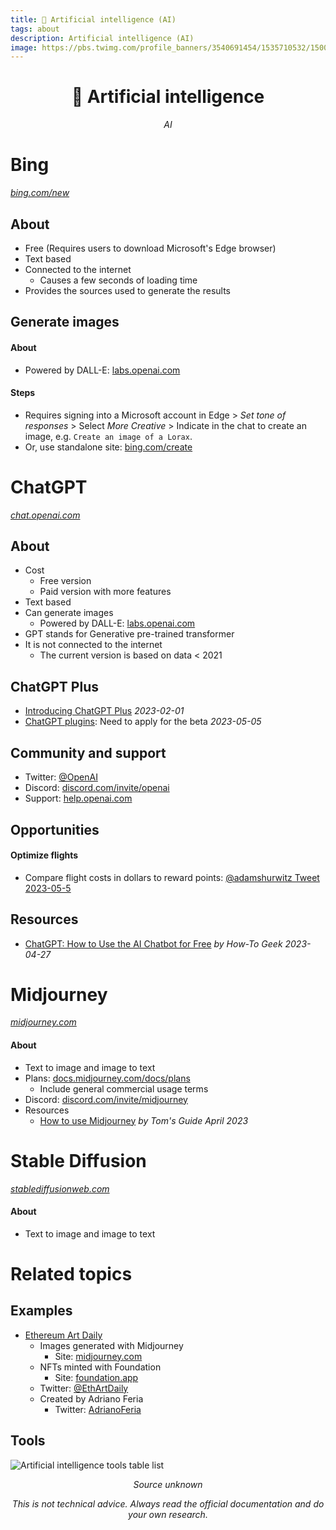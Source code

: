 ```yaml
---
title: 🤖 Artificial intelligence (AI)
tags: about
description: Artificial intelligence (AI)
image: https://pbs.twimg.com/profile_banners/3540691454/1535710532/1500x500
---
```


<h1 style="text-align: center;">🤖 Artificial intelligence</h1>

<p style="text-align: center; font-style: italic;">AI</p>

# Bing

*[bing.com/new](https://www.bing.com/new)*

## About
- Free (Requires users to download Microsoft's Edge browser)
- Text based
- Connected to the internet
    - Causes a few seconds of loading time
- Provides the sources used to generate the results

## Generate images

#### About

- Powered by DALL-E: [labs.openai.com](https://labs.openai.com/)

#### Steps

- Requires signing into a Microsoft account in Edge > *Set tone of responses* > Select *More Creative* > Indicate in the chat to create an image, e.g. `Create an image of a Lorax`.
- Or, use standalone site: [bing.com/create](https://www.bing.com/create)

# ChatGPT

*[chat.openai.com](https://chat.openai.com)*

## About

- Cost
    - Free version
    - Paid version with more features
- Text based
- Can generate images
    - Powered by DALL-E: [labs.openai.com](https://labs.openai.com/)
- GPT stands for Generative pre-trained transformer
- It is not connected to the internet
    - The current version is based on data < 2021

## ChatGPT Plus

- [Introducing ChatGPT Plus](https://openai.com/blog/chatgpt-plus) *2023-02-01*
- [ChatGPT plugins](https://openai.com/blog/chatgpt-plugins): Need to apply for the beta *2023-05-05*

## Community and support

- Twitter: [@OpenAI](https://twitter.com/OpenAI)
- Discord: [discord.com/invite/openai](https://discord.com/invite/openai)
- Support: [help.openai.com](https://help.openai.com/en)

## Opportunities

#### Optimize flights

- Compare flight costs in dollars to reward points: [@adamshurwitz Tweet 2023-05-5](https://twitter.com/adamshurwitz/status/1654559882635354119)

## Resources

- [ChatGPT: How to Use the AI Chatbot for Free](https://www.howtogeek.com/871065/chatgpt-how-to-use-the-ai-chatbot-for-free/) *by How-To Geek 2023-04-27*

# Midjourney

*[midjourney.com](https://www.midjourney.com)*

#### About

- Text to image and image to text
- Plans: [docs.midjourney.com/docs/plans](https://docs.midjourney.com/docs/plans)
    - Include general commercial usage terms
- Discord: [discord.com/invite/midjourney](https://discord.com/invite/midjourney)
- Resources
    - [How to use Midjourney](https://www.tomsguide.com/how-to/how-to-use-midjourney) *by Tom's Guide April 2023*

# Stable Diffusion

*[stablediffusionweb.com](https://stablediffusionweb.com)*

#### About

- Text to image and image to text

# Related topics

## Examples

- [Ethereum Art Daily](https://foundation.app/collection/EthereumArtDaily)
    - Images generated with Midjourney
        - Site: [midjourney.com](https://www.midjourney.com)
    - NFTs minted with Foundation
        - Site: [foundation.app](https://foundation.app)
    - Twitter: [@EthArtDaily](https://twitter.com/EthArtDaily)
    - Created by Adriano Feria
        - Twitter: [AdrianoFeria](https://twitter.com/AdrianoFeria)

## Tools

![Artificial intelligence tools table list](https://hackmd.io/_uploads/ryUFCjqV2.jpg "Artificial intelligence tools")

<p style="text-align: center; font-style: italic;">Source unknown</p>

<p style="text-align: center; font-style: italic">This is not technical advice. Always read the official documentation and do your own research.</p>